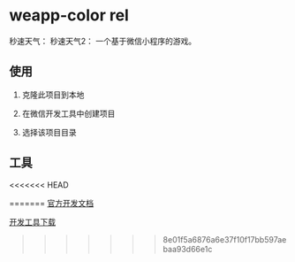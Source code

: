 # weapp-color rel

秒速天气：
秒速天气2：
一个基于微信小程序的游戏。

## 使用

1. 克隆此项目到本地

2. 在微信开发工具中创建项目

3. 选择该项目目录

## 工具

<<<<<<< HEAD
 
=======
[官方开发文档](https://mp.weixin.qq.com/debug/wxadoc/dev/)

[开发工具下载](https://mp.weixin.qq.com/debug/wxadoc/dev/devtools/download.html)
>>>>>>> 8e01f5a6876a6e37f10f17bb597aebaa93d66e1c
